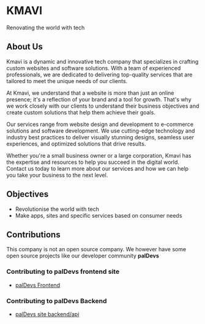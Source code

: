 # KMAVI

Renovating the world with tech

## About Us

Kmavi is a dynamic and innovative tech company that specializes in crafting custom websites and software solutions. With a team of experienced professionals, we are dedicated to delivering top-quality services that are tailored to meet the unique needs of our clients.

At Kmavi, we understand that a website is more than just an online presence; it's a reflection of your brand and a tool for growth. That's why we work closely with our clients to understand their business objectives and create custom solutions that help them achieve their goals.

Our services range from website design and development to e-commerce solutions and software development. We use cutting-edge technology and industry best practices to deliver visually stunning designs, seamless user experiences, and optimized solutions that drive results.

Whether you're a small business owner or a large corporation, Kmavi has the expertise and resources to help you succeed in the digital world. Contact us today to learn more about our services and how we can help you take your business to the next level.

## Objectives

- Revolutionise the world with tech
- Make apps, sites and specific services based on consumer needs

## Contributions

This company is not an open source company. We however have some open source projects like our developer community **palDevs**

### Contributing to palDevs frontend site

- [palDevs Frontend](https://github.com/Kmavi/paldevs-site-frontend)

### Contributing to palDevs Backend

- [palDevs site backend/api](https://github.com/Kmavi/paldevs-site-backend)

<!--

**Here are some ideas to get you started:**

🙋‍♀️ A short introduction - what is your organization all about?
🌈 Contribution guidelines - how can the community get involved?
👩‍💻 Useful resources - where can the community find your docs? Is there anything else the community should know?
🍿 Fun facts - what does your team eat for breakfast?
🧙 Remember, you can do mighty things with the power of [Markdown](https://docs.github.com/github/writing-on-github/getting-started-with-writing-and-formatting-on-github/basic-writing-and-formatting-syntax)
-->
